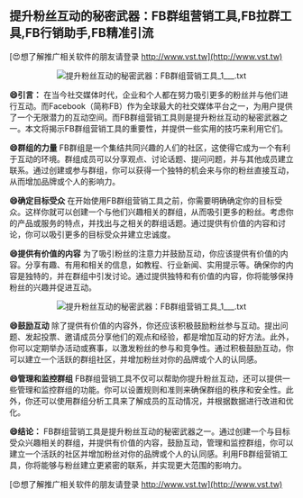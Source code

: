 ## **提升粉丝互动的秘密武器：FB群组营销工具,FB拉群工具,FB行销助手,FB精准引流**

[😍想了解推广相关软件的朋友请登录 http://www.vst.tw](http://www.vst.tw)

 <center><img src="https://vst.tw/MP4/tuiguang/png/6.png" alt="提升粉丝互动的秘密武器：FB群组营销工具_1___.txt"></center>

**😄引言：**
在当今社交媒体时代，企业和个人都在努力吸引更多的粉丝并与他们进行互动。而Facebook（简称FB）作为全球最大的社交媒体平台之一，为用户提供了一个无限潜力的互动空间。而FB群组营销工具则是提升粉丝互动的秘密武器之一。本文将揭示FB群组营销工具的重要性，并提供一些实用的技巧来利用它们。

**😄群组的力量**
FB群组是一个集结共同兴趣的人们的社区，这使得它成为一个有利于互动的环境。群组成员可以分享观点、讨论话题、提问问题，并与其他成员建立联系。通过创建或参与群组，你可以获得一个独特的机会来与你的粉丝直接互动，从而增加品牌或个人的影响力。

**😄确定目标受众**
在开始使用FB群组营销工具之前，你需要明确确定你的目标受众。这样你就可以创建一个与他们兴趣相关的群组，从而吸引更多的粉丝。考虑你的产品或服务的特点，并找出与之相关的群组话题。通过提供有价值的内容和讨论，你可以吸引更多的目标受众并建立忠诚度。

**😄提供有价值的内容**
为了吸引粉丝的注意力并鼓励互动，你应该提供有价值的内容。分享有趣、有用和相关的信息，如教程、行业新闻、实用提示等。确保你的内容是独特的，并在群组中引发讨论。通过提供独特和有价值的内容，你将能够保持粉丝的兴趣并促进互动。

 <center><img src="https://vst.tw/MP4/tuiguang/png/3.png" alt="提升粉丝互动的秘密武器：FB群组营销工具_1___.txt"></center>

**😄鼓励互动**
除了提供有价值的内容外，你还应该积极鼓励粉丝参与互动。提出问题、发起投票、邀请成员分享他们的观点和经验，都是增加互动的好方法。此外，你可以定期举办活动或赛事，以激发粉丝的参与和竞争性。通过积极鼓励互动，你可以建立一个活跃的群组社区，并增加粉丝对你的品牌或个人的认同感。

**😄管理和监控群组**
FB群组营销工具不仅可以帮助你提升粉丝互动，还可以提供一些管理和监控群组的功能。你可以设置规则和准则来确保群组的秩序和安全性。此外，你还可以使用群组分析工具来了解成员的互动情况，并根据数据进行改进和优化。

**😄结论：**
FB群组营销工具是提升粉丝互动的秘密武器之一。通过创建一个与目标受众兴趣相关的群组，并提供有价值的内容，鼓励互动，管理和监控群组，你可以建立一个活跃的社区并增加粉丝对你的品牌或个人的认同感。利用FB群组营销工具，你将能够与粉丝建立更紧密的联系，并实现更大范围的影响力。

[😍想了解推广相关软件的朋友请登录 http://www.vst.tw](http://www.vst.tw)



